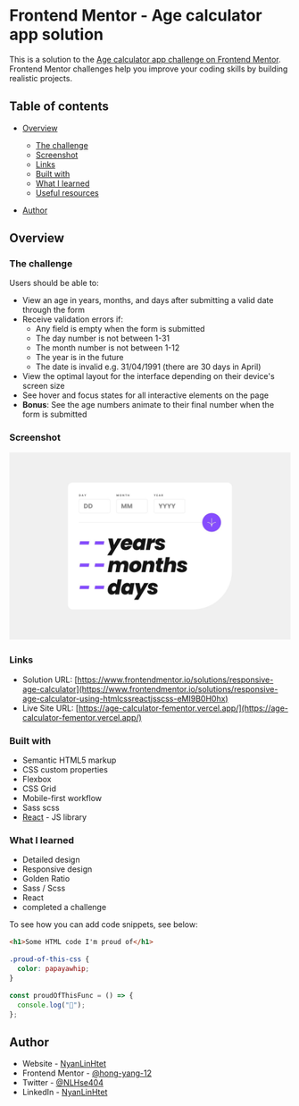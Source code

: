 # Frontend Mentor - Age calculator app solution

This is a solution to the [Age calculator app challenge on Frontend Mentor](https://www.frontendmentor.io/challenges/age-calculator-app-dF9DFFpj-Q). Frontend Mentor challenges help you improve your coding skills by building realistic projects.

## Table of contents

- [Overview](#overview)

  - [The challenge](#the-challenge)
  - [Screenshot](#screenshot)
  - [Links](#links)
  - [Built with](#built-with)
  - [What I learned](#what-i-learned)
  - [Useful resources](#useful-resources)

- [Author](#Author)

## Overview

### The challenge

Users should be able to:

- View an age in years, months, and days after submitting a valid date through the form
- Receive validation errors if:
  - Any field is empty when the form is submitted
  - The day number is not between 1-31
  - The month number is not between 1-12
  - The year is in the future
  - The date is invalid e.g. 31/04/1991 (there are 30 days in April)
- View the optimal layout for the interface depending on their device's screen size
- See hover and focus states for all interactive elements on the page
- **Bonus**: See the age numbers animate to their final number when the form is submitted

### Screenshot

![](./screenshot.jpg)

### Links

- Solution URL: [https://www.frontendmentor.io/solutions/responsive-age-calculator](https://www.frontendmentor.io/solutions/responsive-age-calculator-using-htmlcssreactjsscss-eMI9B0H0hx)
- Live Site URL: [https://age-calculator-fementor.vercel.app/](https://age-calculator-fementor.vercel.app/)

### Built with

- Semantic HTML5 markup
- CSS custom properties
- Flexbox
- CSS Grid
- Mobile-first workflow
- Sass scss
- [React](https://reactjs.org/) - JS library

### What I learned

- Detailed design
- Responsive design
- Golden Ratio
- Sass / Scss
- React
- completed a challenge

To see how you can add code snippets, see below:

```html
<h1>Some HTML code I'm proud of</h1>
```

```css
.proud-of-this-css {
  color: papayawhip;
}
```

```js
const proudOfThisFunc = () => {
  console.log("🎉");
};
```

## Author

- Website - [NyanLinHtet](https://nyan-portfolio-three.vercel.app/)
- Frontend Mentor - [@hong-yang-12](https://www.frontendmentor.io/profile/hong-yang-12)
- Twitter - [@NLHse404](https://www.x.com/NLHse404)
- LinkedIn - [NyanLinHtet](https://www.linkedin.com/in/nlh34/)
